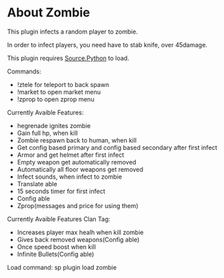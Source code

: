 # About Zombie

This plugin infects a random player to zombie.

In order to infect players, you need have to stab knife, over 45damage.

This plugin requires <a href="https://forums.sourcepython.com/">Source.Python</a> to load.

Commands:
 - !ztele for teleport to back spawn
 - !market to open market menu
 - !zprop to open zprop menu

Currently Avaible Features:
 - hegrenade ignites zombie
 - Gain full hp, when kill
 - Zombie respawn back to human, when kill
 - Get config based primary and config based secondary after first infect
 - Armor and get helmet after first infect
 - Empty weapon get automatically removed
 - Automatically all floor weapons get removed
 - Infect sounds, when infect to zombie
 - Translate able
 - 15 seconds timer for first infect
 - Config able
 - Zprop(messages and price for using them)
 
Currently Avaible Features Clan Tag:
 - Increases player max healh when kill zombie
 - Gives back removed weapons(Config able)
 - Once speed boost when kill
 - Infinite Bullets(Config able)

Load command: sp plugin load zombie
